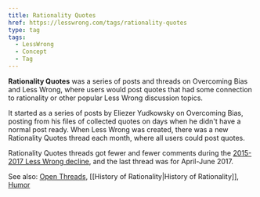 ```yaml
---
title: Rationality Quotes
href: https://lesswrong.com/tags/rationality-quotes
type: tag
tags:
  - LessWrong
  - Concept
  - Tag
---
```


**Rationality Quotes** was a series of posts and threads on Overcoming Bias and Less Wrong, where users would post quotes that had some connection to rationality or other popular Less Wrong discussion topics.

It started as a series of posts by Eliezer Yudkowsky on Overcoming Bias, posting from his files of collected quotes on days when he didn't have a normal post ready. When Less Wrong was created, there was a new Rationality Quotes thread each month, where all users could post quotes.

Rationality Quotes threads got fewer and fewer comments during the [2015-2017 Less Wrong decline](https://www.lesswrong.com/posts/S69ogAGXcc9EQjpcZ/a-brief-history-of-lesswrong), and the last thread was for April-June 2017.

See also: [Open Threads](https://www.lesswrong.com/tag/open-thread), [[History of Rationality|History of Rationality]], [Humor](https://www.lesswrong.com/tag/humor)